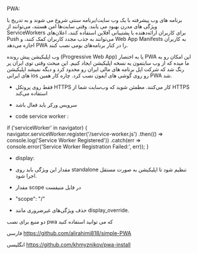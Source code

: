 PWA‌:

برنامه های وب پیشرفته با یک وب سایت/برنامه سنتی شروع می شوند و به تدریج با ویژگی های مدرن بهبود می یابند. وقتی سایت‌ها امن هستند، می‌توانند از ServiceWorkers برای کاربران ارائه‌دهنده با پشتیبانی آفلاین استفاده کنند، اعلان‌های Push می‌توانند به جذب مجدد کاربران کمک کنند، و Web App Manifests به کاربران اجازه می‌دهد PWA را در کنار برنامه‌های بومی نصب کنند.

وب اپلیکیشن پیش رونده (Progressive Web App) یا به اختصار PWA این امکان رو به ما میده که از وب سایتمون یه نسخه اپلیکیشن ایجاد کنیم. این مبحث وقتی توی ایران پر رنگ شد که شرکت اپل برنامه های مالی ایران رو محدود کرد و دیگه نمیشد اپلیکیشن های ایرانی ios رو روی گوشی های آیفون نصب کرد. چاره کار همین PWA شد.


- فقط روی پروتکل HTTPS کار می‌کنند. مطمئن شوید که وب‌سایت شما از HTTPS استفاده می‌کند

- سرویس ورکر باید فعال باشد

- code service worker : 

if ('serviceWorker' in navigator) {
  navigator.serviceWorker.register('/service-worker.js')
    .then(() => console.log('Service Worker Registered'))
    .catch(err => console.error('Service Worker Registration Failed:', err));
}

- display:
-  مقدار این ویژگی باید روی standalone تنظیم شود تا اپلیکیشن به صورت مستقل اجرا شود.

-  مقدار scope در فایل منیفست
-  "scope": "/"

- حذف ویژگی‌های غیرضروری مانند display_override.


دو منبع برای نصب pwa که می توانید استفاده کنید

فارسی
https://github.com/alirahimi818/simple-PWA


انگلیسی
https://github.com/khmyznikov/pwa-install

